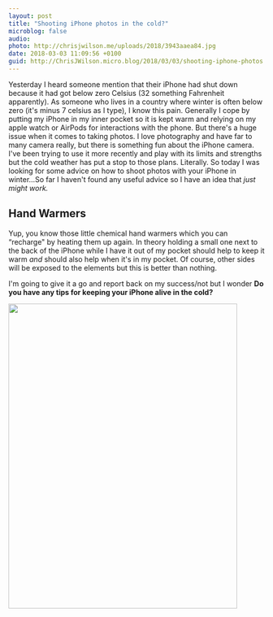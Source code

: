 ```yaml
---
layout: post
title: "Shooting iPhone photos in the cold?"
microblog: false
audio: 
photo: http://chrisjwilson.me/uploads/2018/3943aaea84.jpg
date: 2018-03-03 11:09:56 +0100
guid: http://ChrisJWilson.micro.blog/2018/03/03/shooting-iphone-photos.html
---
```

Yesterday I heard someone mention that their iPhone had shut down because it had got below zero Celsius (32 something Fahrenheit apparently). As someone who lives in a country where winter is often below zero (it's minus 7 celsius as I type), I know this pain. Generally I cope by putting my iPhone in my inner pocket so it is kept warm and relying on my apple watch or AirPods for interactions with the phone. But there's a huge issue when it comes to taking photos. 
I love photography and have far to many camera really, but there is something fun about the iPhone camera. I've been trying to use it more recently and play with its limits and strengths but the cold weather has put a stop to those plans. Literally. 
So today I was looking for some advice on how to shoot photos with your iPhone in winter…So far I haven't found any useful advice so I have an idea that _just might work._
## Hand Warmers
Yup, you know those little chemical hand warmers which you can “recharge" by heating them up again. In theory holding a small one next to the back of the iPhone while I have it out of my pocket should help to keep it warm _and_ should also help when it's in my pocket. 
Of course, other sides will be exposed to the elements but this is better than nothing. 

I'm going to give it a go and report back on my success/not but I wonder **Do you have any tips for keeping your iPhone alive in the cold?**

<img src="http://chrisjwilson.me/uploads/2018/3943aaea84.jpg" width="450" height="600" />
